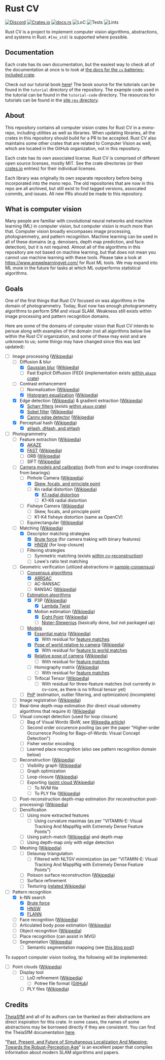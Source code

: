 # Rust CV

[![Discord][dci]][dcl] [![Crates.io][ci]][cl] [![docs.rs][di]][dl] ![LoC][lo] ![Tests][btl] ![Lints][bll]

[ci]: https://img.shields.io/crates/v/cv.svg
[cl]: https://crates.io/crates/cv/

[di]: https://docs.rs/cv/badge.svg
[dl]: https://docs.rs/cv/

[lo]: https://tokei.rs/b1/github/rust-cv/cv?category=code

[dci]: https://img.shields.io/discord/550706294311485440.svg?logo=discord&colorB=7289DA
[dcl]: https://discord.gg/d32jaam

[btl]: https://github.com/rust-cv/cv/workflows/unit%20tests/badge.svg
[bll]: https://github.com/rust-cv/cv/workflows/lints/badge.svg

Rust CV is a project to implement computer vision algorithms, abstractions, and systems in Rust. `#[no_std]` is supported where possible.

## Documentation

Each crate has its own documentation, but the easiest way to check all of the documentation at once is to look at [the docs for the `cv` batteries-included crate](https://docs.rs/cv/).

Check out our tutorial book [here](https://rust-cv.github.io/tutorial/)! The book source for the tutorials can be found in the `tutorial` directory of the repository. The example code used in the tutorial can be found in the `tutorial-code` directory. The resources for tutorials can be found in the [site `res` directory](https://github.com/rust-cv/rust-cv.github.io/tree/master/res).

## About

This repository contains all computer vision crates for Rust CV in a mono-repo, including utilities as well as libraries. When updating libraries, all the crates in this repository should build for a PR to be accepted. Rust CV also maintains some other crates that are related to Computer Vision as well, which are located in the GitHub organization, not in this repository.

Each crate has its own associated license. Rust CV is comprised of different open source licenses, mostly MIT. See the crate directories (or their [crates.io](https://crates.io/) entries) for their individual licenses.

Each library was originally its own separate repository before being incorporated into the mono repo. The old repositories that are now in this repo are all archived, but still exist to find tagged versions, assocated commits, and issues. All new PRs should be made to this repository.

## What is computer vision

Many people are familiar with covolutional neural networks and machine learning (ML) in computer vision, but computer vision is much more than that. Computer vision broadly encompases image processing, photogrammetry, and pattern recognition. Machine learning can be used in all of these domains (e.g. denoisers, depth map prediction, and face detection), but it is not required. Almost all of the algorithms in this repository are not based on machine learning, but that does not mean you cannot use machine learning with these tools. Please take a look at https://www.arewelearningyet.com/ for Rust ML tools. We may expand into ML more in the future for tasks at which ML outperforms statistical algorithms.

## Goals

One of the first things that Rust CV focused on was algorithms in the domain of photogrammetry. Today, Rust now has enough photogrammetry algorithms to perform SfM and visual SLAM. Weakness still exists within image processing and pattern recognition domains.

Here are some of the domains of computer vision that Rust CV intends to persue along with examples of the domain (not all algorithms below live within the Rust CV organization, and some of these may exist and are unknown to us; some things may have changed since this was last updated):

* [ ] Image processing ([Wikipedia](https://en.wikipedia.org/wiki/Digital_image_processing))
  * [ ] Diffusion & blur
    * [x] [Gaussian blur](https://docs.rs/imageproc/0.20.0/imageproc/filter/fn.gaussian_blur_f32.html) ([Wikipedia](https://en.wikipedia.org/wiki/Gaussian_blur))
    * [ ] Fast Explicit Diffusion (FED) (implementation exists [within `akaze` crate](https://github.com/rust-cv/akaze/blob/a25ff0448d95600f10c69acb7e4f7d95045c1293/src/fed_tau.rs))
  * [ ] Contrast enhancement
    * [ ] Normalization ([Wikipedia](https://en.wikipedia.org/wiki/Normalization_(image_processing)))
    * [x] [Histogram equalization](https://docs.rs/imageproc/0.20.0/imageproc/contrast/fn.equalize_histogram.html) ([Wikipedia](https://en.wikipedia.org/wiki/Histogram_equalization))
  * [x] Edge detection ([Wikipedia](https://en.wikipedia.org/wiki/Edge_detection)) & gradient extraction ([Wikipedia](https://en.wikipedia.org/wiki/Image_derivatives))
    * [x] [Scharr filters](https://docs.rs/imageproc/0.20.0/imageproc/gradients/static.HORIZONTAL_SCHARR.html) (exists [within `akaze` crate](https://github.com/rust-cv/akaze/blob/a25ff0448d95600f10c69acb7e4f7d95045c1293/src/derivatives.rs))
    * [x] [Sobel filter](https://docs.rs/imageproc/0.20.0/imageproc/gradients/fn.horizontal_sobel.html) ([Wikipedia](https://en.wikipedia.org/wiki/Sobel_operator))
    * [x] [Canny edge detector](https://docs.rs/imageproc/0.20.0/imageproc/edges/fn.canny.html) ([Wikipedia](https://en.wikipedia.org/wiki/Canny_edge_detector))
  * [x] Perceptual hash ([Wikipedia](https://en.wikipedia.org/wiki/Perceptual_hashing))
    * [x] [aHash, dHash, and pHash](https://crates.io/crates/img_hash)
* [ ] Photogrammetry
  * [ ] Feature extraction ([Wikipedia](https://en.wikipedia.org/wiki/Feature_detection_(computer_vision)))
    * [x] [AKAZE](https://docs.rs/akaze/0.3.1/akaze/struct.Akaze.html)
    * [x] [FAST](https://docs.rs/imageproc/0.20.0/imageproc/corners/index.html) ([Wikipedia](https://en.wikipedia.org/wiki/Features_from_accelerated_segment_test))
    * [ ] ORB ([Wikipedia](https://en.wikipedia.org/wiki/Oriented_FAST_and_rotated_BRIEF))
    * [ ] SIFT ([Wikipedia](https://en.wikipedia.org/wiki/Scale-invariant_feature_transform))
  * [ ] [Camera models and calibration](https://docs.rs/cv-core/0.10.0/cv_core/trait.CameraModel.html) (both from and to image coordinates from bearings)
    * [ ] Pinhole Camera ([Wikipedia](https://en.wikipedia.org/wiki/Pinhole_camera))
      * [x] [Skew, focals, and principle point](https://docs.rs/cv-pinhole/0.1.1/cv_pinhole/struct.CameraIntrinsics.html)
      * [ ] Kn radial distortion ([Wikipedia](https://en.wikipedia.org/wiki/Distortion_(optics)#Radial_distortion))
        * [x] [K1 radial distortion](https://docs.rs/cv-pinhole/0.1.1/cv_pinhole/struct.CameraIntrinsicsK1Distortion.html)
        * [ ] K1-K6 radial distortion
    * [ ] Fisheye Camera ([Wikipedia](https://en.wikipedia.org/wiki/Fisheye_lens))
      * [ ] Skew, focals, and principle point
      * [ ] K1-K4 fisheye distortion (same as OpenCV)
    * [ ] Equirectangular ([Wikipedia](https://en.wikipedia.org/wiki/Equirectangular_projection))
  * [ ] Matching ([Wikipedia](https://en.wikipedia.org/wiki/Point_feature_matching))
    * [x] Descriptor matching strategies
      * [x] [Brute force](https://docs.rs/space/0.10.3/space/fn.linear_knn.html) (for camera traking with binary features)
      * [x] [HNSW](https://docs.rs/hnsw/0.6.1/hnsw/struct.HNSW.html) (for loop closure)
    * [ ] Filtering strategies
      * [ ] Symmetric matching (exists [within cv-reconstruction](https://github.com/rust-cv/cv/blob/58444de1cb174622ac34cc705ab9142e081f412c/cv-reconstruction/src/lib.rs#L1337))
      * [ ] Lowe's ratio test matching
  * [ ] Geometric verification (utilized abstractions in [sample-consensus](https://docs.rs/sample-consensus/0.2.0/sample_consensus/))
    * [ ] [Consensus algorithms](https://docs.rs/sample-consensus/0.2.0/sample_consensus/trait.Consensus.html)
      * [x] [ARRSAC](https://docs.rs/arrsac/0.3.0/arrsac/struct.Arrsac.html)
      * [ ] AC-RANSAC
      * [ ] RANSAC ([Wikipedia](https://en.wikipedia.org/wiki/Random_sample_consensus))
    * [ ] [Estimation algorithms](https://docs.rs/sample-consensus/0.2.0/sample_consensus/trait.Estimator.html)
      * [x] P3P ([Wikipedia](https://en.wikipedia.org/wiki/Perspective-n-Point#P3P))
        * [x] [Lambda Twist](https://docs.rs/lambda-twist/0.2.0/lambda_twist/struct.LambdaTwist.html)
      * [x] Motion estimation ([Wikipedia](https://en.wikipedia.org/wiki/Motion_estimation))
        * [x] [Eight Point](https://docs.rs/eight-point/0.4.0/eight_point/struct.EightPoint.html) ([Wikipedia](https://en.wikipedia.org/wiki/Eight-point_algorithm))
        * [ ] [Nister-Stewenius](https://github.com/rust-cv/nister-stewenius/) (basically done, but not packaged up)
    * [ ] [Models](https://docs.rs/sample-consensus/0.2.0/sample_consensus/trait.Model.html)
      * [x] [Essential matrix](https://docs.rs/cv-core/0.10.0/cv_core/struct.EssentialMatrix.html) ([Wikipedia](https://en.wikipedia.org/wiki/Essential_matrix))
        * [x] With residual for [feature matches](https://docs.rs/cv-core/0.10.0/cv_core/struct.FeatureMatch.html)
      * [x] [Pose of world relative to camera](https://docs.rs/cv-core/0.10.0/cv_core/struct.WorldPose.html) ([Wikipedia](https://en.wikipedia.org/wiki/3D_pose_estimation))
        * [x] With residual for [feature to world matches](https://docs.rs/cv-core/0.10.0/cv_core/struct.FeatureWorldMatch.html)
      * [x] [Relative pose of camera](https://docs.rs/cv-core/0.10.0/cv_core/struct.RelativeCameraPose.html) ([Wikipedia](https://en.wikipedia.org/wiki/3D_pose_estimation))
        * [ ] With residual for [feature matches](https://docs.rs/cv-core/0.10.0/cv_core/struct.FeatureMatch.html)
      * [ ] Homography matrix ([Wikipedia](https://en.wikipedia.org/wiki/Homography_(computer_vision)))
        * [ ] With residual for [feature matches](https://docs.rs/cv-core/0.10.0/cv_core/struct.FeatureMatch.html)
      * [ ] Trifocal Tensor ([Wikipedia](https://en.wikipedia.org/wiki/Trifocal_tensor))
        * [ ] With residual for three-feature matches (not currently in cv-core, as there is no trifocal tensor yet)
    * [ ] [PnP](https://github.com/rust-cv/pnp) (estimation, outlier filtering, and optimization) (incomplete)
  * [ ] Image registration ([Wikipedia](https://en.wikipedia.org/wiki/Image_registration))
  * [ ] Real-time depth-map estimation (for direct visual odometry algorithms that require it) ([Wikipedia](https://en.wikipedia.org/wiki/Depth_map))
  * [ ] Visual concept detection (used for loop closure)
    * [ ] Bag of Visual Words (BoW, see [Wikpedia article](https://en.wikipedia.org/wiki/Bag-of-words_model_in_computer_vision))
    * [ ] Second order occurence pooling (as per the paper "Higher-order Occurrence Pooling for Bags-of-Words: Visual Concept Detection")
    * [ ] Fisher vector encoding
    * [ ] Learned place recognition (also see pattern recognition domain below)
  * [ ] Reconstruction ([Wikipedia](https://en.wikipedia.org/wiki/3D_reconstruction))
    * [ ] Visibility graph ([Wikipedia](https://en.wikipedia.org/wiki/Visibility_graph))
    * [ ] Graph optimization
    * [ ] Loop closure ([Wikipedia](https://en.wikipedia.org/wiki/Simultaneous_localization_and_mapping#Loop_closure))
    * [ ] Exporting ([point cloud Wikipedia](https://en.wikipedia.org/wiki/Point_cloud))
      * [ ] To NVM file
      * [ ] To PLY file ([Wikipedia](https://en.wikipedia.org/wiki/PLY_(file_format)))
  * [ ] Post-reconstruction depth-map estimation (for reconstruction post-processing) ([Wikipedia](https://en.wikipedia.org/wiki/Depth_map))
  * [ ] Densification
    * [ ] Using more extracted features
      * [ ] Using curvature maximas (as per "VITAMIN-E: VIsual Tracking And MappINg with Extremely Dense Feature Points")
    * [ ] Using patch-match ([Wikipedia](https://en.wikipedia.org/wiki/PatchMatch)) and depth-map
    * [ ] Using depth-map only with edge detection
  * [ ] Meshing ([Wikipedia](https://en.wikipedia.org/wiki/Point_cloud#Conversion_to_3D_surfaces))
    * [ ] Delaunay triangulation
      * [ ] Filtered with NLTGV minimization (as per "VITAMIN-E: VIsual Tracking And MappINg with Extremely Dense Feature Points")
    * [ ] Poisson surface reconstruction ([Wikipedia](https://en.wikipedia.org/wiki/Poisson%27s_equation#Surface_reconstruction))
    * [ ] Surface refinement
    * [ ] Texturing ([related Wikipedia](https://en.wikipedia.org/wiki/Texture_mapping))
* [ ] Pattern recognition
  * [x] k-NN search
    * [x] [Brute force](https://docs.rs/space/0.10.3/space/fn.linear_knn.html)
    * [x] [HNSW](https://docs.rs/hnsw/0.6.1/hnsw/struct.HNSW.html)
    * [x] [FLANN](https://docs.rs/flann/0.1.0/flann/)
  * [ ] Face recognition ([Wikipedia](https://en.wikipedia.org/wiki/Facial_recognition_system))
  * [ ] Articulated body pose estimation ([Wikipedia](https://en.wikipedia.org/wiki/Articulated_body_pose_estimation))
  * [ ] Object recognition ([Wikipedia](https://en.wikipedia.org/wiki/Outline_of_object_recognition))
  * [ ] Place recognition (can assist in MVG)
  * [ ] Segmentation ([Wikipedia](https://en.wikipedia.org/wiki/Image_segmentation))
    * [ ] Semantic segmentation mapping (see [this blog post](https://www.jeremyjordan.me/semantic-segmentation/))

To support computer vision tooling, the following will be implemented:

* [ ] Point clouds ([Wikipedia](https://en.wikipedia.org/wiki/Point_cloud))
  * [ ] Display tool
    * [ ] LoD refinement ([Wikipedia](https://en.wikipedia.org/wiki/Level_of_detail))
      * [ ] Potree file format ([GitHub](https://github.com/potree/potree/))
    * [ ] PLY files ([Wikipedia](https://en.wikipedia.org/wiki/PLY_(file_format)))

## Credits

[TheiaSfM](https://github.com/sweeneychris/TheiaSfM) and all of its authors can be thanked as their abstractions are direct inspiration for this crate. In some cases, the names of some abstractions may be borrowed directly if they are consistent. You can find the TheiaSfM documentation [here](http://www.theia-sfm.org/api.html).

"[Past, Present, and Future of Simultaneous Localization And Mapping: Towards the Robust-Perception Age](https://arxiv.org/pdf/1606.05830.pdf)" is an excellent paper that compiles information about modern SLAM algorithms and papers.
